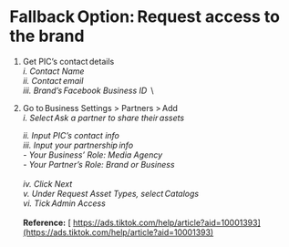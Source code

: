 # Fallback Option: Request access to the brand

1. Get PIC’s contact details \
   _i. Contact Name_  \
   _ii. Contact email_  \
   _iii. Brand’s Facebook Business ID_  \

2.  Go to Business Settings > Partners > Add \
    _i. Select Ask a partner to share their assets_ &#x20;

    _ii. Input PIC’s contact info_  \
    _iii. Input your partnership info_  \
    _- Your Business’ Role: Media Agency_  \
    _- Your Partner’s Role: Brand or Business_  \
    \
    _iv. Click Next_  \
    _v. Under Request Asset Types, select Catalogs_  \
    _vi. Tick Admin Access_ \
    \
    **Reference:** [ https://ads.tiktok.com/help/article?aid=10001393](https://ads.tiktok.com/help/article?aid=10001393)
